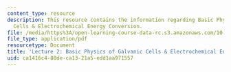 ```yaml
---
content_type: resource
description: This resource contains the information regarding Basic Physics of Galvanic
  Cells & Electrochemical Energy Conversion.
file: /media/https%3A/open-learning-course-data-rc.s3.amazonaws.com/10-626-electrochemical-energy-systems-spring-2014/ca1416c480deca1321a5edd1aa971557_MIT10_626S14_Lec2.pdf
file_type: application/pdf
resourcetype: Document
title: 'Lecture 2: Basic Physics of Galvanic Cells & Electrochemical Energy Conversion'
uid: ca1416c4-80de-ca13-21a5-edd1aa971557
---
```

